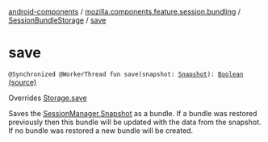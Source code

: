 [android-components](../../index.md) / [mozilla.components.feature.session.bundling](../index.md) / [SessionBundleStorage](index.md) / [save](./save.md)

# save

`@Synchronized @WorkerThread fun save(snapshot: `[`Snapshot`](../../mozilla.components.browser.session/-session-manager/-snapshot/index.md)`): `[`Boolean`](https://kotlinlang.org/api/latest/jvm/stdlib/kotlin/-boolean/index.html) [(source)](https://github.com/mozilla-mobile/android-components/blob/master/components/feature/session-bundling/src/main/java/mozilla/components/feature/session/bundling/SessionBundleStorage.kt#L71)

Overrides [Storage.save](../../mozilla.components.browser.session.storage/-auto-save/-storage/save.md)

Saves the [SessionManager.Snapshot](../../mozilla.components.browser.session/-session-manager/-snapshot/index.md) as a bundle. If a bundle was restored previously then this bundle will be
updated with the data from the snapshot. If no bundle was restored a new bundle will be created.

